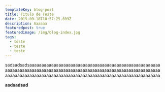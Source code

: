 ```yaml
---
templateKey: blog-post
title: Titulo de Teste
date: 2019-09-18T18:57:25.699Z
description: Aaaaaa
featuredpost: true
featuredimage: /img/blog-index.jpg
tags:
  - teste
  - teste
  - teste
---
```

sadsadsadsaaaaaaaaaaaaaaaaaaaaaaaaaaaaaaaaaaaaaaaaaaaaaaaaaaaaaaaaaaaaaaaaaaaaaaaaaaaaaaaaaaaaaaaaaaaaaaaaaaaaaaaaaaaaaaaaaaaaaaaaaaaaaaaaaaaaaaaaaaaaaaaaaaaaaaaaaaaaaaaaaaaaaaaaaaaaaaaaaaaaaa

**asdsadsad**
